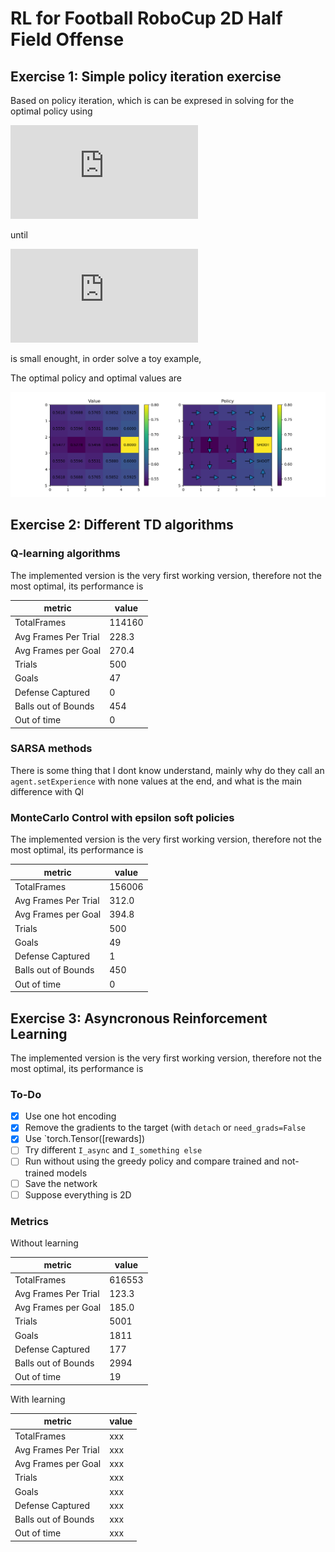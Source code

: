 # RL for Football RoboCup 2D Half Field Offense

## Exercise 1: Simple policy iteration exercise

Based on policy iteration, which is can be expresed in solving for the optimal policy using

![eq1](https://latex.codecogs.com/gif.latex?V%28s%29%20%5Cleftarrow%20%5Cmax%20%5Csum_%7Bs%27%2Cr%7Dp%28s%27%2Cr%7Cs%2C%5Cpi%28s%29%29%5Cleft%5Br&plus;%5Cgamma%20V%28s%27%29%20%5Cright%5D)
<!---- V(s) \left \max \sum_{s',r}p(s',r|s,\pi(s))\left[r+\gamma V(s') \right] --->
until 

![eq2](https://latex.codecogs.com/gif.latex?%24%5CDelta%20%5Cleftarrow%20%5Cmax%28%5CDelta%2C%20%7Cv-V%28s%29%7C%29%24)

is small enought, in order solve a toy example, 

The optimal policy and optimal values are

![sol](Exercise1/img/exc1.png)

## Exercise 2: Different TD algorithms

### Q-learning algorithms

The implemented version is the very first working version, therefore not the most optimal, its performance is

| metric | value |
| --- | --- |
| TotalFrames | 114160 |
| Avg Frames Per Trial | 228.3 |
| Avg Frames per Goal  | 270.4 |
| Trials | 500 |
| Goals  | 47  |
| Defense Captured | 0 |
| Balls out of Bounds | 454 |
| Out of time | 0 |

### SARSA methods

There is some thing that I dont know understand, mainly why do they call an `agent.setExperience` with none values at the end, and what is the main difference with Ql

### MonteCarlo Control with epsilon soft policies

The implemented version is the very first working version, therefore not the most optimal, its performance is


| metric | value |
| --- | --- |
| TotalFrames | 156006 |
| Avg Frames Per Trial | 312.0 |
| Avg Frames per Goal  | 394.8 |
| Trials | 500 |
| Goals  | 49  |
| Defense Captured | 1 |
| Balls out of Bounds | 450 |
| Out of time | 0 |

## Exercise 3: Asyncronous Reinforcement Learning

The implemented version is the very first working version, therefore not the most optimal, its performance is

### To-Do

- [x] Use one hot encoding
- [x] Remove the gradients to the target (with `detach` or `need_grads=False`
- [x] Use `torch.Tensor([rewards])
- [ ] Try different `I_async` and `I_something else`
- [ ] Run without using the greedy policy and compare trained and not-trained models
- [ ] Save the network
- [ ] Suppose everything is 2D

### Metrics 

Without learning

| metric | value |
| --- | --- |
| TotalFrames | 616553 |
| Avg Frames Per Trial | 123.3 |
| Avg Frames per Goal  | 185.0 |
| Trials | 5001 |
| Goals  | 1811  |
| Defense Captured | 177 |
| Balls out of Bounds | 2994 |
| Out of time | 19 |

With learning

| metric | value |
| --- | --- |
| TotalFrames | xxx |
| Avg Frames Per Trial | xxx |
| Avg Frames per Goal  | xxx |
| Trials | xxx |
| Goals  | xxx |
| Defense Captured | xxx |
| Balls out of Bounds | xxx |
| Out of time | xxx |
